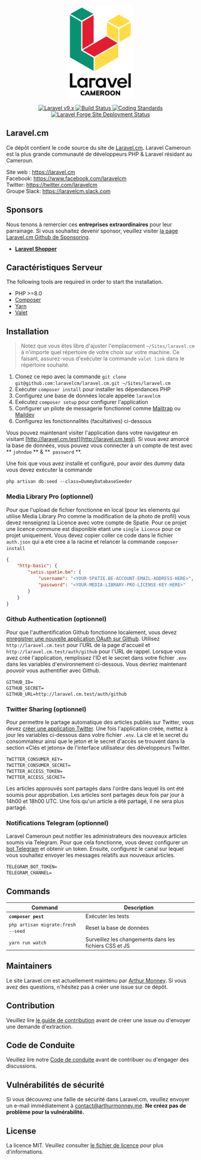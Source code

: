 <p align="center">
    <img src="./art/logo.svg" height="250" />
</p>

<p align="center">
    <a href="https://laravel.com">
        <img alt="Laravel v9.x" src="https://img.shields.io/badge/Laravel-v9.x-FF2D20">
    </a>
    <a href="https://github.com/laravelcm/laravel.cm/actions">
        <img src="https://github.com/laravelcm/laravel.cm/workflows/Tests/badge.svg" alt="Build Status" />
    </a>
    <a href="https://github.com/laravelcm/laravel.cm/actions/workflows/coding-standards.yml">
        <img src="https://github.com/laravelcm/laravel.cm/actions/workflows/coding-standards.yml/badge.svg" alt="Coding Standards" />
    </a>
    <a href="https://forge.laravel.com">
        <img src="https://img.shields.io/endpoint?url=https%3A%2F%2Fforge.laravel.com%2Fsite-badges%2Fb0b9e269-e85c-40eb-9b8d-cfa8197a1bb2&style=plastic" alt="Laravel Forge Site Deployment Status" />
    </a>
</p>

## Laravel.cm
Ce dépôt contient le code source du site de [Laravel.cm](https://laravel.cm). Laravel Cameroun est la plus grande communauté de 
développeurs PHP & Laravel résidant au Cameroun.

Site web : https://laravel.cm <br />
Facebook: https://www.facebook.com/laravelcm <br />
Twitter: https://twitter.com/laravelcm <br />
Groupe Slack: https://laravelcm.slack.com <br />

## Sponsors
Nous tenons à remercier ces **entreprises extraordinaires** pour leur parrainage. Si vous souhaitez devenir sponsor, veuillez visiter <a href="https://github.com/sponsors/mckenziearts">la page Laravel.cm Github de Sponsoring</a>.

- **[Laravel Shopper](https://laravelshopper.io)**

## Caractéristiques Serveur
The following tools are required in order to start the installation.

- PHP >=8.0
- [Composer](https://getcomposer.org/download/)
- [Yarn](https://yarnpkg.com/getting-started/install)
- [Valet](https://laravel.com/docs/valet#installation)

## Installation
> Notez que vous êtes libre d'ajuster l'emplacement `~/Sites/laravel.cm` à n'importe quel répertoire de votre choix sur votre machine. Ce faisant, assurez-vous d'exécuter la commande `valet link` dans le répertoire souhaité.

1. Clonez ce repo avec la commande `git clone git@github.com:laravelcm/laravel.cm.git ~/Sites/laravel.cm`
2. Exécuter `composer install` pour installer les dépendances PHP
3. Configurez une base de données locale appelée `laravelcm`
4. Exécutez `composer setup` pour configurer l'application
5. Configurer un pilote de messagerie fonctionnel comme [Mailtrap](https://mailtrap.io/) ou [Maildev](https://maildev.github.io/maildev/)
6. Configurez les fonctionnalités (facultatives) ci-dessous

Vous pouvez maintenant visiter l'application dans votre navigateur en visitant [http://laravel.cm.test](http://laravel.cm.test). Si vous avez amorcé la base de données, vous pouvez vous connecter à un compte de test avec ** `johndoe` ** & **` password` **.

Une fois que vous avez installé et configuré, pour avoir des dummy data vous devez exécuter la commande
```shell
php artisan db:seed --class=DummyDatabaseSeeder
```

### Media Library Pro (optionnel)
Pour que l'upload de fichier fonctionne en local (pour les elements qui utilise Media Library Pro comme la modification de la photo de profil) vous devez renseignez la Licence avec votre compte de Spatie. Pour ce projet une licence commune est disponible etant une `single Licence` pour ce projet uniquement. Vous devez copier coller ce code dans le fichier `auth.json` qui a ete cree a la racine et relancer la commande `composer install`

```json
{
    "http-basic": {
        "satis.spatie.be": {
            "username": "<YOUR-SPATIE.BE-ACCOUNT-EMAIL-ADDRESS-HERE>",
            "password": "<YOUR-MEDIA-LIBRARY-PRO-LICENSE-KEY-HERE>"
        }
    }
}
```

### Github Authentication (optionnel)
Pour que l'authentification Github fonctionne localement, vous devez [enregistrer une nouvelle application OAuth sur Github](https://github.com/settings/applications/new). Utilisez `http://laravel.cm.test` pour l'URL de la page d'accueil et `http://laravel.cm.test/auth/github` pour l'URL de rappel. Lorsque vous avez créé l'application, remplissez l'ID et le secret dans votre fichier `.env` dans les variables d'environnement ci-dessous. Vous devriez maintenant pouvoir vous authentifier avec Github.

```shell
GITHUB_ID=
GITHUB_SECRET=
GITHUB_URL=http://laravel.cm.test/auth/github
```

### Twitter Sharing (optionnel)
Pour permettre le partage automatique des articles publiés sur Twitter, vous devez [créer une application Twitter](https://developer.twitter.com/apps/). Une fois l'application créée, mettez à jour les variables ci-dessous dans votre fichier `.env`. La clé et le secret du consommateur ainsi que le jeton et le secret d'accès se trouvent dans la section «Clés et jetons» de l'interface utilisateur des développeurs Twitter.

```shell
TWITTER_CONSUMER_KEY=
TWITTER_CONSUMER_SECRET=
TWITTER_ACCESS_TOKEN=
TWITTER_ACCESS_SECRET=
```

Les articles approuvés sont partagés dans l'ordre dans lequel ils ont été soumis pour approbation. Les articles sont partagés deux fois par jour à 14h00 et 18h00 UTC. Une fois qu'un article a été partagé, il ne sera plus partagé.

### Notifications Telegram (optionnel)
Laravel Cameroun peut notifier les administrateurs des nouveaux articles soumis via Telegram. Pour que cela fonctionne, vous devez configurer un [bot Telegram](https://core.telegram.org/bots) et obtenir un token. Ensuite, configurez le canal sur lequel vous souhaitez envoyer les messages relatifs aux nouveaux articles.

```shell
TELEGRAM_BOT_TOKEN=
TELEGRAM_CHANNEL=
```

## Commands
Command | Description
--- | ---
**`composer pest`** | Exécuter les tests
`php artisan migrate:fresh --seed` | Reset la base de données
`yarn run watch` | Surveillez les changements dans les fichiers CSS et JS

## Maintainers

Le site Laravel.cm est actuellement maintenu par [Arthur Monney](https://github.com/mckenziearts). Si vous avez des questions, n'hésitez pas à créer une issue sur ce dépôt.

## Contribution

Veuillez lire [le guide de contribution](CONTRIBUTING.md) avant de créer une issue ou d'envoyer une demande d'extraction.

## Code de Conduite

Veuillez lire notre [Code de conduite](CODE_OF_CONDUCT.md) avant de contribuer ou d'engager des discussions.

## Vulnérabilités de sécurité

Si vous découvrez une faille de sécurité dans Laravel.cm, veuillez envoyer un e-mail immédiatement à [contact@arthurmonney.me](mailto:contact@arthurmonney.me). **Ne créez pas de problème pour la vulnérabilité.**

## License

La licence MIT. Veuillez consulter [le fichier de licence](LICENSE.md) pour plus d'informations.
